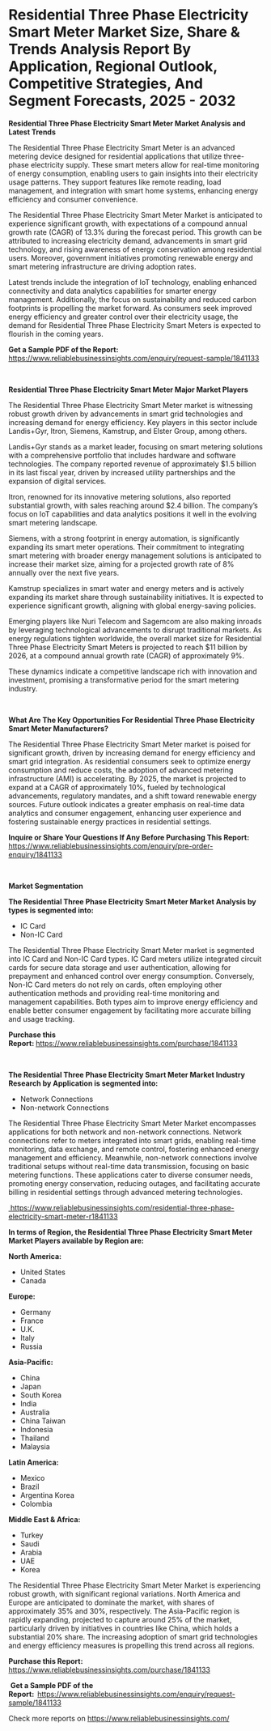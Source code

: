 <p><h1>Residential Three Phase Electricity Smart Meter Market Size, Share & Trends Analysis Report By Application, Regional Outlook, Competitive Strategies, And Segment Forecasts, 2025 - 2032</h1></p><p><strong>Residential Three Phase Electricity Smart Meter Market Analysis and Latest Trends</strong></p>
<p><p>The Residential Three Phase Electricity Smart Meter is an advanced metering device designed for residential applications that utilize three-phase electricity supply. These smart meters allow for real-time monitoring of energy consumption, enabling users to gain insights into their electricity usage patterns. They support features like remote reading, load management, and integration with smart home systems, enhancing energy efficiency and consumer convenience.</p><p>The Residential Three Phase Electricity Smart Meter Market is anticipated to experience significant growth, with expectations of a compound annual growth rate (CAGR) of 13.3% during the forecast period. This growth can be attributed to increasing electricity demand, advancements in smart grid technology, and rising awareness of energy conservation among residential users. Moreover, government initiatives promoting renewable energy and smart metering infrastructure are driving adoption rates. </p><p>Latest trends include the integration of IoT technology, enabling enhanced connectivity and data analytics capabilities for smarter energy management. Additionally, the focus on sustainability and reduced carbon footprints is propelling the market forward. As consumers seek improved energy efficiency and greater control over their electricity usage, the demand for Residential Three Phase Electricity Smart Meters is expected to flourish in the coming years.</p></p>
<p><strong>Get a Sample PDF of the Report:&nbsp;</strong> <a href="https://www.reliablebusinessinsights.com/enquiry/request-sample/1841133?utm_campaign=2440&utm_medium=2&utm_source=Github&utm_content=ia&utm_term=12042025&utm_id=residential-three-phase-electricity-smart-meter">https://www.reliablebusinessinsights.com/enquiry/request-sample/1841133</a></p>
<p>&nbsp;</p>
<p><strong>Residential Three Phase Electricity Smart Meter Major Market Players</strong></p>
<p><p>The Residential Three Phase Electricity Smart Meter market is witnessing robust growth driven by advancements in smart grid technologies and increasing demand for energy efficiency. Key players in this sector include Landis+Gyr, Itron, Siemens, Kamstrup, and Elster Group, among others. </p><p>Landis+Gyr stands as a market leader, focusing on smart metering solutions with a comprehensive portfolio that includes hardware and software technologies. The company reported revenue of approximately $1.5 billion in its last fiscal year, driven by increased utility partnerships and the expansion of digital services. </p><p>Itron, renowned for its innovative metering solutions, also reported substantial growth, with sales reaching around $2.4 billion. The company’s focus on IoT capabilities and data analytics positions it well in the evolving smart metering landscape.</p><p>Siemens, with a strong footprint in energy automation, is significantly expanding its smart meter operations. Their commitment to integrating smart metering with broader energy management solutions is anticipated to increase their market size, aiming for a projected growth rate of 8% annually over the next five years.</p><p>Kamstrup specializes in smart water and energy meters and is actively expanding its market share through sustainability initiatives. It is expected to experience significant growth, aligning with global energy-saving policies.</p><p>Emerging players like Nuri Telecom and Sagemcom are also making inroads by leveraging technological advancements to disrupt traditional markets. As energy regulations tighten worldwide, the overall market size for Residential Three Phase Electricity Smart Meters is projected to reach $11 billion by 2026, at a compound annual growth rate (CAGR) of approximately 9%.</p><p>These dynamics indicate a competitive landscape rich with innovation and investment, promising a transformative period for the smart metering industry.</p></p>
<p>&nbsp;</p>
<p><strong>What Are The Key Opportunities For Residential Three Phase Electricity Smart Meter Manufacturers?</strong></p>
<p><p>The Residential Three Phase Electricity Smart Meter market is poised for significant growth, driven by increasing demand for energy efficiency and smart grid integration. As residential consumers seek to optimize energy consumption and reduce costs, the adoption of advanced metering infrastructure (AMI) is accelerating. By 2025, the market is projected to expand at a CAGR of approximately 10%, fueled by technological advancements, regulatory mandates, and a shift toward renewable energy sources. Future outlook indicates a greater emphasis on real-time data analytics and consumer engagement, enhancing user experience and fostering sustainable energy practices in residential settings.</p></p>
<p><strong>Inquire or Share Your Questions If Any Before Purchasing This Report:</strong> <a href="https://www.reliablebusinessinsights.com/enquiry/pre-order-enquiry/1841133?utm_campaign=2440&utm_medium=2&utm_source=Github&utm_content=ia&utm_term=12042025&utm_id=residential-three-phase-electricity-smart-meter">https://www.reliablebusinessinsights.com/enquiry/pre-order-enquiry/1841133</a></p>
<p>&nbsp;</p>
<p><strong>Market Segmentation</strong></p>
<p><strong>The Residential Three Phase Electricity Smart Meter Market Analysis by types is segmented into:</strong></p>
<p><ul><li>IC Card</li><li>Non-IC Card</li></ul></p>
<p><p>The Residential Three Phase Electricity Smart Meter market is segmented into IC Card and Non-IC Card types. IC Card meters utilize integrated circuit cards for secure data storage and user authentication, allowing for prepayment and enhanced control over energy consumption. Conversely, Non-IC Card meters do not rely on cards, often employing other authentication methods and providing real-time monitoring and management capabilities. Both types aim to improve energy efficiency and enable better consumer engagement by facilitating more accurate billing and usage tracking.</p></p>
<p><strong>Purchase this Report:&nbsp;</strong><a href="https://www.reliablebusinessinsights.com/purchase/1841133?utm_campaign=2440&utm_medium=2&utm_source=Github&utm_content=ia&utm_term=12042025&utm_id=residential-three-phase-electricity-smart-meter">https://www.reliablebusinessinsights.com/purchase/1841133</a></p>
<p>&nbsp;</p>
<p><strong>The Residential Three Phase Electricity Smart Meter Market Industry Research by Application is segmented into:</strong></p>
<p><ul><li>Network Connections</li><li>Non-network Connections</li></ul></p>
<p><p>The Residential Three Phase Electricity Smart Meter Market encompasses applications for both network and non-network connections. Network connections refer to meters integrated into smart grids, enabling real-time monitoring, data exchange, and remote control, fostering enhanced energy management and efficiency. Meanwhile, non-network connections involve traditional setups without real-time data transmission, focusing on basic metering functions. These applications cater to diverse consumer needs, promoting energy conservation, reducing outages, and facilitating accurate billing in residential settings through advanced metering technologies.</p></p>
<p><a href="https://www.reliablebusinessinsights.com/residential-three-phase-electricity-smart-meter-r1841133?utm_campaign=2440&utm_medium=2&utm_source=Github&utm_content=ia&utm_term=12042025&utm_id=residential-three-phase-electricity-smart-meter">&nbsp;https://www.reliablebusinessinsights.com/residential-three-phase-electricity-smart-meter-r1841133</a></p>
<p><strong>In terms of Region, the Residential Three Phase Electricity Smart Meter Market Players available by Region are:</strong></p>
<p>
    <p> <strong> North America: </strong>
        <ul>
            <li>United States</li>
            <li>Canada</li>
        </ul>
        </p> 
    <p> <strong> Europe: </strong>
        <ul>
            <li>Germany</li>
            <li>France</li>
            <li>U.K.</li>
            <li>Italy</li>
            <li>Russia</li>
        </ul>
        </p> 
    <p> <strong> Asia-Pacific: </strong>
        <ul>
            <li>China</li>
            <li>Japan</li>
            <li>South Korea</li>
            <li>India</li>
            <li>Australia</li>
            <li>China Taiwan</li>
            <li>Indonesia</li>
            <li>Thailand</li>
            <li>Malaysia</li>
        </ul>
        </p> 
    <p> <strong> Latin America: </strong>
        <ul>
            <li>Mexico</li>
            <li>Brazil</li>
            <li>Argentina Korea</li>
            <li>Colombia</li>
        </ul>
        </p> 
    <p> <strong> Middle East & Africa: </strong>
        <ul>
            <li>Turkey</li>
            <li>Saudi</li>
            <li>Arabia</li>
            <li>UAE</li>
            <li>Korea</li>
        </ul>
    </p>
    </p>
<p><p>The Residential Three Phase Electricity Smart Meter Market is experiencing robust growth, with significant regional variations. North America and Europe are anticipated to dominate the market, with shares of approximately 35% and 30%, respectively. The Asia-Pacific region is rapidly expanding, projected to capture around 25% of the market, particularly driven by initiatives in countries like China, which holds a substantial 20% share. The increasing adoption of smart grid technologies and energy efficiency measures is propelling this trend across all regions.</p></p>
<p><strong>Purchase this Report: </strong><a href="https://www.reliablebusinessinsights.com/purchase/1841133?utm_campaign=2440&utm_medium=2&utm_source=Github&utm_content=ia&utm_term=12042025&utm_id=residential-three-phase-electricity-smart-meter">https://www.reliablebusinessinsights.com/purchase/1841133</a></p>
<p>&nbsp;<strong>Get a Sample PDF of the Report:&nbsp;&nbsp;</strong><a href="https://www.reliablebusinessinsights.com/enquiry/request-sample/1841133?utm_campaign=2440&utm_medium=2&utm_source=Github&utm_content=ia&utm_term=12042025&utm_id=residential-three-phase-electricity-smart-meter">https://www.reliablebusinessinsights.com/enquiry/request-sample/1841133</a></p>
<p><strong></strong></p>
<p>Check more reports on <a href="https://www.reliablebusinessinsights.com/?utm_campaign=2440&utm_medium=2&utm_source=Github&utm_content=ia&utm_term=12042025&utm_id=residential-three-phase-electricity-smart-meter">https://www.reliablebusinessinsights.com/</a></p>